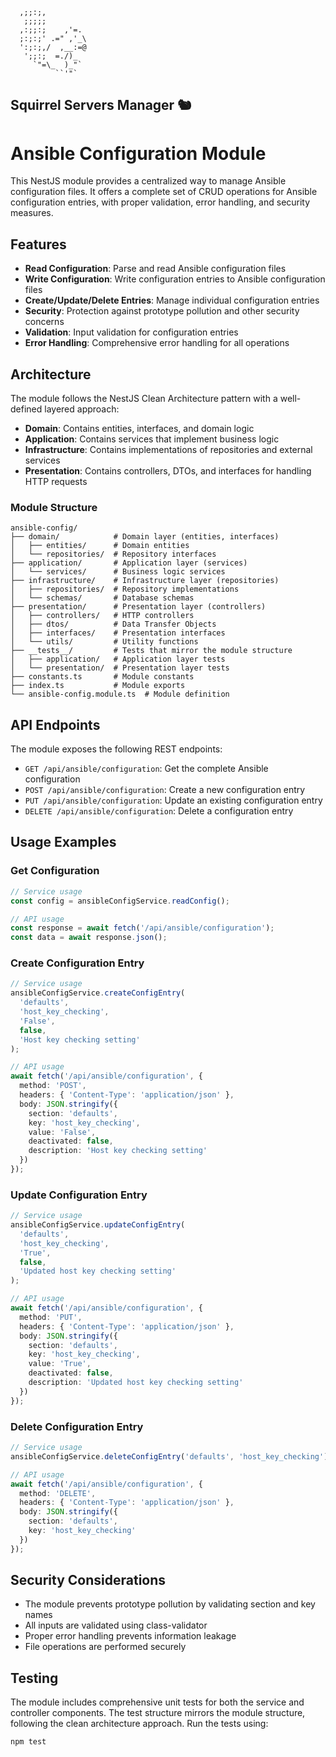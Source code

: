 ```
  ,;;:;,
   ;;;;;
  ,:;;:;    ,'=.
  ;:;:;' .=" ,'_\
  ':;:;,/  ,__:=@
   ';;:;  =./)_
     `"=\_  )_"`
          ``'"`
```
Squirrel Servers Manager 🐿️
---
# Ansible Configuration Module

This NestJS module provides a centralized way to manage Ansible configuration files. It offers a complete set of CRUD operations for Ansible configuration entries, with proper validation, error handling, and security measures.

## Features

- **Read Configuration**: Parse and read Ansible configuration files
- **Write Configuration**: Write configuration entries to Ansible configuration files
- **Create/Update/Delete Entries**: Manage individual configuration entries
- **Security**: Protection against prototype pollution and other security concerns
- **Validation**: Input validation for configuration entries
- **Error Handling**: Comprehensive error handling for all operations

## Architecture

The module follows the NestJS Clean Architecture pattern with a well-defined layered approach:

- **Domain**: Contains entities, interfaces, and domain logic
- **Application**: Contains services that implement business logic
- **Infrastructure**: Contains implementations of repositories and external services
- **Presentation**: Contains controllers, DTOs, and interfaces for handling HTTP requests

### Module Structure

```
ansible-config/
├── domain/            # Domain layer (entities, interfaces)
│   ├── entities/      # Domain entities
│   └── repositories/  # Repository interfaces
├── application/       # Application layer (services)
│   └── services/      # Business logic services
├── infrastructure/    # Infrastructure layer (repositories)
│   ├── repositories/  # Repository implementations
│   └── schemas/       # Database schemas
├── presentation/      # Presentation layer (controllers)
│   ├── controllers/   # HTTP controllers
│   ├── dtos/          # Data Transfer Objects
│   ├── interfaces/    # Presentation interfaces
│   └── utils/         # Utility functions
├── __tests__/         # Tests that mirror the module structure
│   ├── application/   # Application layer tests
│   └── presentation/  # Presentation layer tests
├── constants.ts       # Module constants
├── index.ts           # Module exports
└── ansible-config.module.ts  # Module definition
```

## API Endpoints

The module exposes the following REST endpoints:

- `GET /api/ansible/configuration`: Get the complete Ansible configuration
- `POST /api/ansible/configuration`: Create a new configuration entry
- `PUT /api/ansible/configuration`: Update an existing configuration entry
- `DELETE /api/ansible/configuration`: Delete a configuration entry

## Usage Examples

### Get Configuration

```typescript
// Service usage
const config = ansibleConfigService.readConfig();

// API usage
const response = await fetch('/api/ansible/configuration');
const data = await response.json();
```

### Create Configuration Entry

```typescript
// Service usage
ansibleConfigService.createConfigEntry(
  'defaults',
  'host_key_checking',
  'False',
  false,
  'Host key checking setting'
);

// API usage
await fetch('/api/ansible/configuration', {
  method: 'POST',
  headers: { 'Content-Type': 'application/json' },
  body: JSON.stringify({
    section: 'defaults',
    key: 'host_key_checking',
    value: 'False',
    deactivated: false,
    description: 'Host key checking setting'
  })
});
```

### Update Configuration Entry

```typescript
// Service usage
ansibleConfigService.updateConfigEntry(
  'defaults',
  'host_key_checking',
  'True',
  false,
  'Updated host key checking setting'
);

// API usage
await fetch('/api/ansible/configuration', {
  method: 'PUT',
  headers: { 'Content-Type': 'application/json' },
  body: JSON.stringify({
    section: 'defaults',
    key: 'host_key_checking',
    value: 'True',
    deactivated: false,
    description: 'Updated host key checking setting'
  })
});
```

### Delete Configuration Entry

```typescript
// Service usage
ansibleConfigService.deleteConfigEntry('defaults', 'host_key_checking');

// API usage
await fetch('/api/ansible/configuration', {
  method: 'DELETE',
  headers: { 'Content-Type': 'application/json' },
  body: JSON.stringify({
    section: 'defaults',
    key: 'host_key_checking'
  })
});
```

## Security Considerations

- The module prevents prototype pollution by validating section and key names
- All inputs are validated using class-validator
- Proper error handling prevents information leakage
- File operations are performed securely

## Testing

The module includes comprehensive unit tests for both the service and controller components. The test structure mirrors the module structure, following the clean architecture approach. Run the tests using:

```bash
npm test
```
